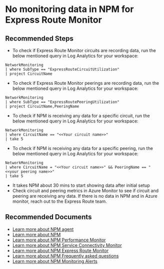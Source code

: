 <properties
	pageTitle="I installed NPM and setup monitoring in Express Route Monitor but I do not see any data in the dashboard"
	description="I installed NPM and setup monitoring in Express Route Monitor  but I do not see any data in the dashboard"
	service="microsoft.network"
	resource="networkWatchers"
	ms.author="vinigam"
	authors="vinynigam"
	displayOrder="1"
	selfHelpType="resource"
	supportTopicIds="32606433"
	resourceTags="optional"
	productPesIds="16160"
	cloudEnvironments="MoonCake"
	articleId="npm-nodataforermrule-troubleshoot-and-case-submission"
/>

# No monitoring data in NPM for Express Route Monitor

## **Recommended Steps**

* To check if Express Route Monitor circuits are recording data, run the below mentioned query in Log Analytics for your workspace: 

```
NetworkMonitoring
| where SubType == "ExpressRouteCircuitUtilization"
| project CircuitName
```

* To check if Express Route Monitor peerings are recording data, run the below mentioned query in Log Analytics for your workspace: 

```
NetworkMonitoring
| where SubType == "ExpressRoutePeeringUtilization"
| project CircuitName,PeeringName
```

*  To check if NPM is receiving any data for a specific circuit, run the below mentioned query in Log Analytics for your workspace:

```
NetworkMonitoring
| where CircuitName == "<<Your circuit name>>"
| take 5
```

*  To check if NPM is receiving any data for a specific peering, run the below mentioned query in Log Analytics for your workspace:

```
NetworkMonitoring
| where CircuitName = "<<Your circuit name>>" && PeeringName == "<<your peering name>>"
| take 5
```

* It takes NPM about 30 mins to start showing data after initial setup
* Check circuit and peering metrics in Azure Monitor to see if circuit and peering are receiving any data. If there is no data in NPM and in Azure monitor, reach out to the Express Route team. 


## **Recommended Documents**

* [Learn more about NPM agent](https://docs.azure.cn/azure-monitor/platform/agent-windows)
* [Learn more about NPM](https://docs.azure.cn/azure-monitor/insights/network-performance-monitor)
* [Learn more about NPM Performance Monitor](https://docs.azure.cn/azure-monitor/insights/network-performance-monitor)
* [Learn more about NPM Service Connectivity Monitor](https://docs.azure.cn/azure-monitor/insights/network-performance-monitor)
* [Learn more about NPM Express Route Monitor](https://docs.azure.cn/azure-monitor/insights/network-performance-monitor-expressroute)
* [Learn more about NPM Frequently asked questions](https://docs.azure.cn/azure-monitor/insights/network-performance-monitor-faq)
* [Learn more about NPM Monitoring Alerts](https://docs.azure.cn/expressroute/expressroute-monitoring-metrics-alerts)
